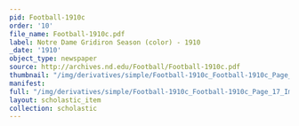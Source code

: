 ```yaml
---
pid: Football-1910c
order: '10'
file_name: Football-1910c.pdf
label: Notre Dame Gridiron Season (color) - 1910
_date: '1910'
object_type: newspaper
source: http://archives.nd.edu/Football/Football-1910c.pdf
thumbnail: "/img/derivatives/simple/Football-1910c_Football-1910c_Page_17_Image_0001/thumbnail.jpg"
manifest:
full: "/img/derivatives/simple/Football-1910c_Football-1910c_Page_17_Image_0001/fullwidth.jpg"
layout: scholastic_item
collection: scholastic
---
```

